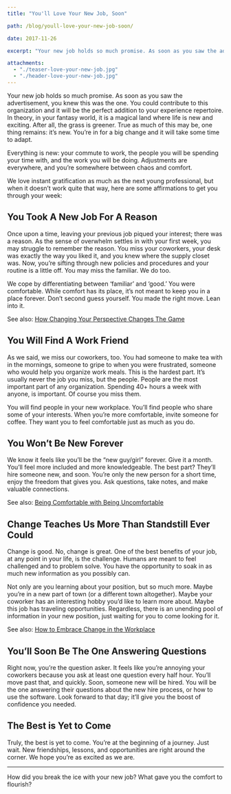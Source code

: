 ```yaml
---
title: "You'll Love Your New Job, Soon"

path: /blog/youll-love-your-new-job-soon/

date: 2017-11-26

excerpt: "Your new job holds so much promise. As soon as you saw the advertisement, you knew this was the one."

attachments:
  - "./teaser-love-your-new-job.jpg"
  - "./header-love-your-new-job.jpg"
---
```


Your new job holds so much promise. As soon as you saw the advertisement, you knew this was the one. You could contribute to this organization and it will be the perfect addition to your experience repertoire. In theory, in your fantasy world, it is a magical land where life is new and exciting. After all, the grass is greener. True as much of this may be, one thing remains: it’s new. You’re in for a big change and it will take some time to adapt. 

Everything is new: your commute to work, the people you will be spending your time with, and the work you will be doing. Adjustments are everywhere, and you’re somewhere between chaos and comfort. 

We love instant gratification as much as the next young professional, but when it doesn’t work quite that way, here are some affirmations to get you through your week:

## You Took A New Job For A Reason

Once upon a time, leaving your previous job piqued your interest; there was a reason. As the sense of overwhelm settles in with your first week, you may struggle to remember the reason. You miss your coworkers, your desk was exactly the way you liked it, and you knew where the supply closet was. Now, you’re sifting through new policies and procedures and your routine is a little off. You may miss the familiar. We do too. 

We cope by differentiating between ‘familiar’ and ‘good.’ You were comfortable. While comfort has its place, it’s not meant to keep you in a place forever. Don’t second guess yourself. You made the right move. Lean into it. 

See also: [How Changing Your Perspective Changes The Game](/blog/how-changing-your-perspective-changes-the-game/)

## You Will Find A Work Friend

As we said, we miss our coworkers, too. You had someone to make tea with in the mornings, someone to gripe to when you were frustrated, someone who would help you organize work meals. This is the hardest part. It’s usually never the job you miss, but the people. People are the most important part of any organization. Spending 40+ hours a week with anyone, is important. Of course you miss them. 

You will find people in your new workplace. You’ll find people who share some of your interests. When you’re more comfortable, invite someone for coffee. They want you to feel comfortable just as much as you do.

## You Won’t Be New Forever

We know it feels like you’ll be the “new guy/girl” forever. Give it a month. You’ll feel more included and more knowledgeable. The best part? They’ll hire someone new, and soon. You’re only the new person for a short time, enjoy the freedom that gives you. Ask questions, take notes, and make valuable connections.

See also: [Being Comfortable with Being Uncomfortable](/blog/being-comfortable-with-being-uncomfortable/)

## Change Teaches Us More Than Standstill Ever Could

Change is good. No, change is great. One of the best benefits of your job, at any point in your life, is the challenge. Humans are meant to feel challenged and to problem solve. You have the opportunity to soak in as much new information as you possibly can. 

Not only are you learning about your position, but so much more. Maybe you’re in a new part of town (or a different town altogether). Maybe your coworker has an interesting hobby you’d like to learn more about. Maybe this job has traveling opportunities. Regardless, there is an unending pool of information in your new position, just waiting for you to come looking for it. 

See also: [How to Embrace Change in the Workplace](/blog/how-to-embrace-change-in-the-workplace/)

## You’ll Soon Be The One Answering Questions

Right now, you’re the question asker. It feels like you’re annoying your coworkers because you ask at least one question every half hour. You’ll move past that, and quickly. Soon, someone new will be hired. You will be the one answering their questions about the new hire process, or how to use the software. Look forward to that day; it’ll give you the boost of confidence you needed.

## The Best is Yet to Come

Truly, the best is yet to come. You’re at the beginning of a journey. Just wait. New friendships, lessons, and opportunities are right around the corner. We hope you’re as excited as we are.

<hr class="secondary">

How did you break the ice with your new job? What gave you the comfort to flourish?